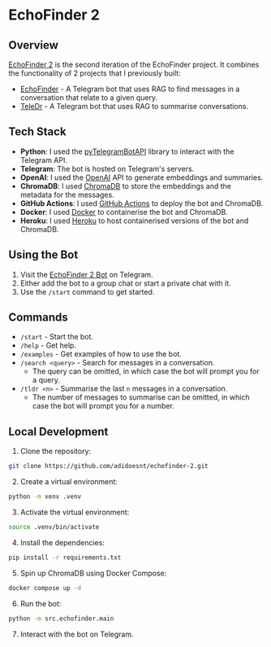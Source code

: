 # EchoFinder 2

## Overview

[EchoFinder 2](https://github.com/adidoesnt/echofinder-2) is the second iteration of the EchoFinder project. It combines the functionality of 2 projects that I previously built:

- [EchoFinder](https://github.com/adidoesnt/echofinder) - A Telegram bot that uses RAG to find messages in a conversation that relate to a given query.
- [TeleDr](https://github.com/adidoesnt/teledr) - A Telegram bot that uses RAG to summarise conversations.

## Tech Stack

- **Python**: I used the [pyTelegramBotAPI](https://github.com/eternnoai/pyTelegramBotAPI) library to interact with the Telegram API.
- **Telegram**: The bot is hosted on Telegram's servers.
- **OpenAI**: I used the [OpenAI](https://openai.com/) API to generate embeddings and summaries.
- **ChromaDB**: I used [ChromaDB](https://www.chromadb.dev/) to store the embeddings and the metadata for the messages.
- **GitHub Actions**: I used [GitHub Actions](https://github.com/features/actions) to deploy the bot and ChromaDB.
- **Docker**: I used [Docker](https://www.docker.com/) to containerise the bot and ChromaDB.
- **Heroku**: I used [Heroku](https://www.heroku.com/) to host containerised versions of the bot and ChromaDB.

## Using the Bot

1. Visit the [EchoFinder 2 Bot](https://t.me/echofinder_bot) on Telegram.
2. Either add the bot to a group chat or start a private chat with it.
3. Use the `/start` command to get started.

## Commands

- `/start` - Start the bot.
- `/help` - Get help.
- `/examples` - Get examples of how to use the bot.
- `/search <query>` - Search for messages in a conversation.
    - The query can be omitted, in which case the bot will prompt you for a query.
- `/tldr <n>` - Summarise the last `n` messages in a conversation.
    - The number of messages to summarise can be omitted, in which case the bot will prompt you for a number.

## Local Development

1. Clone the repository:

```bash
git clone https://github.com/adidoesnt/echofinder-2.git
```

2. Create a virtual environment:

```bash
python -m venv .venv
```

3. Activate the virtual environment:

```bash
source .venv/bin/activate
```

4. Install the dependencies:

```bash
pip install -r requirements.txt
```

5. Spin up ChromaDB using Docker Compose:

```bash
docker compose up -d
```

6. Run the bot:

```bash
python -m src.echofinder.main
```

7. Interact with the bot on Telegram.
